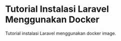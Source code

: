 # Tutorial Instalasi Laravel Menggunakan Docker

Tutorial instalasi Laravel menggunakan docker image.
